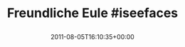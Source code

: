 ---
retweeted: false
source: <a href="http://twitter.com/download/android" rel="nofollow">Twitter for Android</a>
entities:
  hashtags:
  - text: iseefaces
    indices:
    - '17'
    - '27'
  symbols: []
  user_mentions: []
  urls:
  - url: http://t.co/XEf6KqL
    expanded_url: http://yfrog.com/h8vuunpj
    display_url: yfrog.com/h8vuunpj
    indices:
    - '28'
    - '47'
display_text_range:
- '0'
- '47'
favorite_count: '1'
id_str: '99512636156280832'
truncated: false
retweet_count: '2'
id: '99512636156280832'
possibly_sensitive: false
created_at: Fri Aug 05 16:10:35 +0000 2011
favorited: false
full_text: 'Freundliche Eule #iseefaces'
lang: de
quote_url: http://yfrog.com/h8vuunpj
tags:
- iseefaces
- pesos/twitter
date: '2011-08-05T16:10:35+00:00'
src: https://twitter.com/bascht/status/99512636156280832
original_url: https://twitter.com/bascht/status/99512636156280832
type: twitter_tweet
text: 'Freundliche Eule #iseefaces'
title: 'Freundliche Eule #iseefaces

  '

---